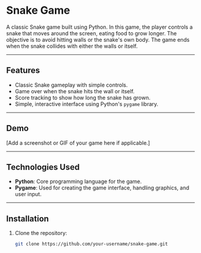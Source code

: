 # Snake Game

A classic Snake game built using Python. In this game, the player controls a snake that moves around the screen, eating food to grow longer. The objective is to avoid hitting walls or the snake's own body. The game ends when the snake collides with either the walls or itself.

---

## Features

- Classic Snake gameplay with simple controls.
- Game over when the snake hits the wall or itself.
- Score tracking to show how long the snake has grown.
- Simple, interactive interface using Python's `pygame` library.

---

## Demo

[Add a screenshot or GIF of your game here if applicable.]

---

## Technologies Used

- **Python**: Core programming language for the game.
- **Pygame**: Used for creating the game interface, handling graphics, and user input.

---

## Installation

1. Clone the repository:
   ```bash
   git clone https://github.com/your-username/snake-game.git
